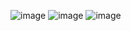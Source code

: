 ![image](https://github.com/user-attachments/assets/38837456-9ce0-48f5-a5d7-3f7d09dbed5a)
![image](https://github.com/user-attachments/assets/1bc3a134-acbd-4a2a-ab4b-89c03656044b)
![image](https://github.com/user-attachments/assets/4ffde4fd-2651-41c8-9712-cf7fcd304012)



